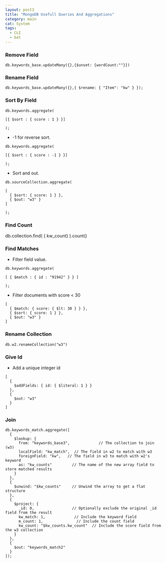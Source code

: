 ```yaml
---
layout: post3
title: "MongoDB Usefull Queries And Aggregations"
category: main
cat: System
tags:
  - CLI
  - bat
---
```


### Remove Field

```
db.keywords_base.updateMany({},{$unset: {wordCount:""}})
```

### Rename Field

```
db.keywords_base.updateMany({},{ $rename: { "Item": "kw" } });
```


### Sort By Field

```
db.keywords.aggregate(

[{ $sort : { score : 1 } }]

);
```

* -1 for reverse sort.

```
db.keywords.aggregate(

[{ $sort : { score : -1 } }]

);
```

* Sort and out.

```
db.sourceCollection.aggregate(

[
  { $sort: { score: 1 } },
  { $out: "w3" }
]

);
```


### Find Count

db.collection.find( { kw_count} ).count()



### Find Matches

* Filter field value.

```
db.keywords.aggregate(

[ { $match : { id : "91942" } } ]

);
```

* Filter documents with score < 30

```
[
  { $match: { score: { $lt: 30 } } },  
  { $sort: { score: 1 } },
  { $out: "w3" }   
]
```

### Rename Collection


```
db.w2.renameCollection("w3")
```

### Give Id

* Add a unique integer id
  
```
[
  {
    $addFields: { id: { $literal: 1 } }
  },
  { 
    $out: "w3" 
  }
]

```

### Join

```
db.keywords_match.aggregate([
  {
    $lookup: {
      from: "keywords_base3",             // The collection to join (w3)
      localField: "kw_match",  // The field in w2 to match with w3
      foreignField: "kw",   // The field in w3 to match with w2's keyword
      as: "kw_counts"         // The name of the new array field to store matched results
    }
  },
  {
    $unwind: "$kw_counts"     // Unwind the array to get a flat structure
  },
  {
    $project: {
      _id: 0,                 // Optionally exclude the original _id field from the result
      kw_match: 1,             // Include the keyword field
      m_count: 1,               // Include the count field
      kw_count: "$kw_counts.kw_count"  // Include the score field from the w3 collection
    }
  },
  {
    $out: "keywords_match2" 
  }
]);
```
